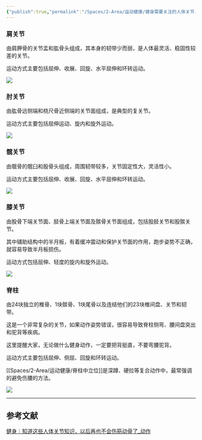```yaml
---
{"publish":true,"permalink":"/Spaces/2-Area/运动健康/健身需要关注的人体关节.md","title":"健身需要关注的人体关节","created":"2022-10-05","modified":"2023-03-14","published":"2025-07-29T23:04:11.626+08:00","cssclasses":""}
---
```



### **肩关节**

由肩胛骨的关节盂和肱骨头组成，其本身的韧带少而弱，是人体最灵活、稳固性较差的关节。

运动方式主要包括屈伸、收展、回旋、水平屈伸和环转运动。

![](https://p2.itc.cn/images01/20211111/2bf82d3349134573bc1960f7d79ed0b0.jpeg)

### **肘关节**

由肱骨远侧端和桡尺骨近侧端的关节面组成，是典型的复关节。

运动方式主要包括屈伸运动、旋内和旋外运动。

![](https://p8.itc.cn/images01/20211111/6a23afbea55546509f2694f8778baaec.jpeg)

### **髋关节**

由髋骨的髋臼和股骨头组成，周围韧带较多，关节固定性大，灵活性小。

运动方式主要包括屈伸、收展、回旋、水平屈伸和环转运动。

![](https://p3.itc.cn/images01/20211111/c58679faac9c40b781604b6a0cf5075b.jpeg)

### **膝关节**

由股骨下端关节面、胫骨上端关节面及髌骨关节面组成，包括股胫关节和股髌关节。

其中辅助结构中的半月板，有着缓冲震动和保护关节面的作用，跑步姿势不正确，就容易导致半月板损伤。

运动方式包括屈伸、轻度的旋内和旋外运动。

![](https://p9.itc.cn/images01/20211111/129f3130aed643e9980cbb7fa4134c93.jpeg)

### **脊柱**

由24块独立的椎骨、1块髌骨、1块尾骨以及连结他们的23块椎间盘、关节和韧带。

这是一个非常复杂的关节，如果动作姿势错误，很容易导致脊柱侧弯、腰间盘突出和驼背等疾病。

这里提醒大家，无论做什么健身动作，一定要把背挺直，不要弯腰驼背。

运动方式主要包括屈伸、侧屈、回旋和环转运动。

[[Spaces/2-Area/运动健康/脊柱中立位]]是深蹲、硬拉等复合动作中，最常强调的避免伤腰的方法。

![](https://p1.itc.cn/images01/20211111/e2e364c7a79d40d1bcc5edf4972e4218.jpeg)

---

## 参考文献

[健身｜知道这些人体关节知识，以后再也不会伤筋动骨了_动作](https://www.sohu.com/a/500517160_121262161)